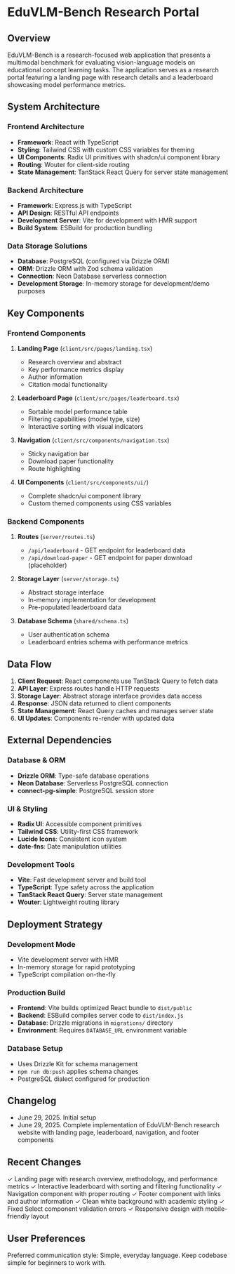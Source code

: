 # EduVLM-Bench Research Portal

## Overview

EduVLM-Bench is a research-focused web application that presents a multimodal benchmark for evaluating vision-language models on educational concept learning tasks. The application serves as a research portal featuring a landing page with research details and a leaderboard showcasing model performance metrics.

## System Architecture

### Frontend Architecture
- **Framework**: React with TypeScript
- **Styling**: Tailwind CSS with custom CSS variables for theming
- **UI Components**: Radix UI primitives with shadcn/ui component library
- **Routing**: Wouter for client-side routing
- **State Management**: TanStack React Query for server state management

### Backend Architecture
- **Framework**: Express.js with TypeScript
- **API Design**: RESTful API endpoints
- **Development Server**: Vite for development with HMR support
- **Build System**: ESBuild for production bundling

### Data Storage Solutions
- **Database**: PostgreSQL (configured via Drizzle ORM)
- **ORM**: Drizzle ORM with Zod schema validation
- **Connection**: Neon Database serverless connection
- **Development Storage**: In-memory storage for development/demo purposes

## Key Components

### Frontend Components
1. **Landing Page** (`client/src/pages/landing.tsx`)
   - Research overview and abstract
   - Key performance metrics display
   - Author information
   - Citation modal functionality

2. **Leaderboard Page** (`client/src/pages/leaderboard.tsx`)
   - Sortable model performance table
   - Filtering capabilities (model type, size)
   - Interactive sorting with visual indicators

3. **Navigation** (`client/src/components/navigation.tsx`)
   - Sticky navigation bar
   - Download paper functionality
   - Route highlighting

4. **UI Components** (`client/src/components/ui/`)
   - Complete shadcn/ui component library
   - Custom themed components using CSS variables

### Backend Components
1. **Routes** (`server/routes.ts`)
   - `/api/leaderboard` - GET endpoint for leaderboard data
   - `/api/download-paper` - GET endpoint for paper download (placeholder)

2. **Storage Layer** (`server/storage.ts`)
   - Abstract storage interface
   - In-memory implementation for development
   - Pre-populated leaderboard data

3. **Database Schema** (`shared/schema.ts`)
   - User authentication schema
   - Leaderboard entries schema with performance metrics

## Data Flow

1. **Client Request**: React components use TanStack Query to fetch data
2. **API Layer**: Express routes handle HTTP requests
3. **Storage Layer**: Abstract storage interface provides data access
4. **Response**: JSON data returned to client components
5. **State Management**: React Query caches and manages server state
6. **UI Updates**: Components re-render with updated data

## External Dependencies

### Database & ORM
- **Drizzle ORM**: Type-safe database operations
- **Neon Database**: Serverless PostgreSQL connection
- **connect-pg-simple**: PostgreSQL session store

### UI & Styling
- **Radix UI**: Accessible component primitives
- **Tailwind CSS**: Utility-first CSS framework
- **Lucide Icons**: Consistent icon system
- **date-fns**: Date manipulation utilities

### Development Tools
- **Vite**: Fast development server and build tool
- **TypeScript**: Type safety across the application
- **TanStack React Query**: Server state management
- **Wouter**: Lightweight routing library

## Deployment Strategy

### Development Mode
- Vite development server with HMR
- In-memory storage for rapid prototyping
- TypeScript compilation on-the-fly

### Production Build
- **Frontend**: Vite builds optimized React bundle to `dist/public`
- **Backend**: ESBuild compiles server code to `dist/index.js`
- **Database**: Drizzle migrations in `migrations/` directory
- **Environment**: Requires `DATABASE_URL` environment variable

### Database Setup
- Uses Drizzle Kit for schema management
- `npm run db:push` applies schema changes
- PostgreSQL dialect configured for production

## Changelog
- June 29, 2025. Initial setup
- June 29, 2025. Complete implementation of EduVLM-Bench research website with landing page, leaderboard, navigation, and footer components

## Recent Changes
✓ Landing page with research overview, methodology, and performance metrics
✓ Interactive leaderboard with sorting and filtering functionality
✓ Navigation component with proper routing
✓ Footer component with links and author information
✓ Clean white background with academic styling
✓ Fixed Select component validation errors
✓ Responsive design with mobile-friendly layout

## User Preferences
Preferred communication style: Simple, everyday language.
Keep codebase simple for beginners to work with.